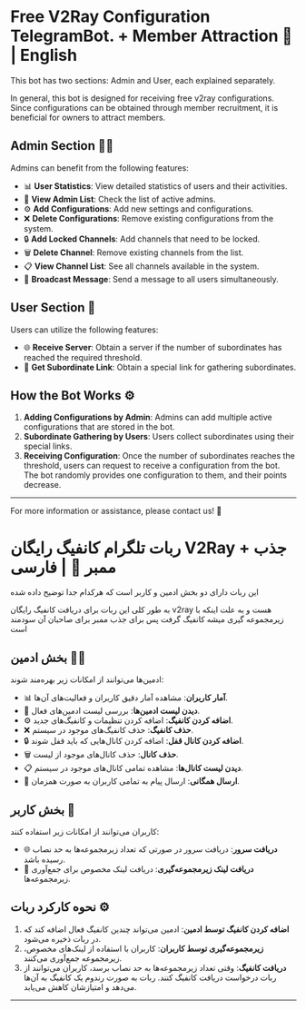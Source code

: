 # Free V2Ray Configuration TelegramBot. + Member Attraction 🤖 | English

This bot has two sections: Admin and User, each explained separately.

In general, this bot is designed for receiving free v2ray configurations. Since configurations can be obtained through member recruitment, it is beneficial for owners to attract members.

## Admin Section 👨‍💼

Admins can benefit from the following features:

- 📊 **User Statistics**: View detailed statistics of users and their activities.
- 📜 **View Admin List**: Check the list of active admins.
- ⚙️ **Add Configurations**: Add new settings and configurations.
- ❌ **Delete Configurations**: Remove existing configurations from the system.
- 🔒 **Add Locked Channels**: Add channels that need to be locked.
- 🗑️ **Delete Channel**: Remove existing channels from the list.
- 📋 **View Channel List**: See all channels available in the system.
- 📣 **Broadcast Message**: Send a message to all users simultaneously.

## User Section 👤

Users can utilize the following features:

- 🌐 **Receive Server**: Obtain a server if the number of subordinates has reached the required threshold.
- 🔗 **Get Subordinate Link**: Obtain a special link for gathering subordinates.

## How the Bot Works ⚙️

1. **Adding Configurations by Admin**: Admins can add multiple active configurations that are stored in the bot.
2. **Subordinate Gathering by Users**: Users collect subordinates using their special links.
3. **Receiving Configuration**: Once the number of subordinates reaches the threshold, users can request to receive a configuration from the bot. The bot randomly provides one configuration to them, and their points decrease.

---

For more information or assistance, please contact us! 📩


# ربات تلگرام کانفیگ رایگان V2Ray + جذب ممبر 🤖 | فارسی

این ربات دارای دو بخش ادمین و کاربر است که هرکدام جدا توضیح داده شده

به طور کلی این ربات برای دریافت کانفیگ رایگان v2ray هست و به علت اینکه با زیرمجموعه گیری میشه کانفیگ گرفت پس برای جذب ممبر برای صاحبان آن سودمند است

## بخش ادمین 👨‍💼

ادمین‌ها می‌توانند از امکانات زیر بهره‌مند شوند:

- 📊 **آمار کاربران**: مشاهده آمار دقیق کاربران و فعالیت‌های آن‌ها.
- 📜 **دیدن لیست ادمین‌ها**: بررسی لیست ادمین‌های فعال.
- ⚙️ **اضافه کردن کانفیگ**: اضافه کردن تنظیمات و کانفیگ‌های جدید.
- ❌ **حذف کانفیگ**: حذف کانفیگ‌های موجود در سیستم.
- 🔒 **اضافه کردن کانال قفل**: اضافه کردن کانال‌هایی که باید قفل شوند.
- 🗑️ **حذف کانال**: حذف کانال‌های موجود از لیست.
- 📋 **دیدن لیست کانال‌ها**: مشاهده تمامی کانال‌های موجود در سیستم.
- 📣 **ارسال همگانی**: ارسال پیام به تمامی کاربران به صورت همزمان.

## بخش کاربر 👤

کاربران می‌توانند از امکانات زیر استفاده کنند:

- 🌐 **دریافت سرور**: دریافت سرور در صورتی که تعداد زیرمجموعه‌ها به حد نصاب رسیده باشد.
- 🔗 **دریافت لینک زیرمجموعه‌گیری**: دریافت لینک مخصوص برای جمع‌آوری زیرمجموعه‌ها.

## نحوه کارکرد ربات ⚙️

1. **اضافه کردن کانفیگ توسط ادمین**: ادمین می‌تواند چندین کانفیگ فعال اضافه کند که در ربات ذخیره می‌شود.
2. **زیرمجموعه‌گیری توسط کاربران**: کاربران با استفاده از لینک‌های مخصوص، زیرمجموعه جمع‌آوری می‌کنند.
3. **دریافت کانفیگ**: وقتی تعداد زیرمجموعه‌ها به حد نصاب برسد، کاربران می‌توانند از ربات درخواست دریافت کانفیگ کنند. ربات به صورت رندوم یک کانفیگ به آن‌ها می‌دهد و امتیازشان کاهش می‌یابد.

---
